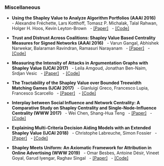 ### Miscellaneous

- **Using the Shapley Value to Analyze Algorithm Portfolios (AAAI 2016)**
  - Alexandre Fréchette, Lars Kotthoff, Tomasz P. Michalak, Talal Rahwan, Holger H. Hoos, Kevin Leyton-Brown
  - [[Paper]]( )
  - [[Code]]( )

- **Trust and Distrust Across Coalitions: Shapley Value Based Centrality Measures for Signed Networks (AAAI 2016)**
  - Varun Gangal, Abhishek Narwekar, Balaraman Ravindran, Ramasuri Narayanam
  - [[Paper]]( )
  - [[Code]]( )

- **Measuring the Intensity of Attacks in Argumentation Graphs with Shapley Value (IJCAI 2017)**
  - Leila Amgoud, Jonathan Ben-Naim, Srdjan Vesic
  - [[Paper]]( )
  - [[Code]]( )

- **The Tractability of the Shapley Value over Bounded Treewidth Matching Games (IJCAI 2017)**
  - Gianluigi Greco, Francesco Lupia, Francesco Scarcello
  - [[Paper]]( )
  - [[Code]]( )

- **Interplay between Social Influence and Network Centrality: A Comparative Study on Shapley Centrality and Single-Node-Influence Centrality (WWW 2017)**
  - Wei Chen, Shang-Hua Teng
  - [[Paper]]( )
  - [[Code]]( )

- **Explaining Multi-Criteria Decision Aiding Models with an Extended Shapley Value (IJCAI 2018)**
  - Christophe Labreuche, Simon Fossier
  - [[Paper]]( )
  - [[Code]]( )

- **Shapley Meets Uniform: An Axiomatic Framework for Attribution in Online Advertising (WWW 2019)**
  - Omar Besbes, Antoine Désir, Vineet Goyal, Garud Iyengar, Raghav Singal
  - [[Paper]]( )
  - [[Code]]( )
